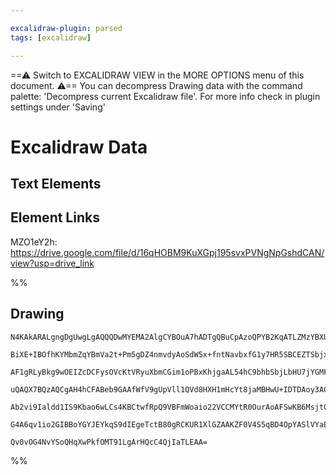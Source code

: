 ```yaml
---

excalidraw-plugin: parsed
tags: [excalidraw]

---
```

==⚠  Switch to EXCALIDRAW VIEW in the MORE OPTIONS menu of this document. ⚠== You can decompress Drawing data with the command palette: 'Decompress current Excalidraw file'. For more info check in plugin settings under 'Saving'



# Excalidraw Data

## Text Elements
## Element Links
MZO1eY2h: https://drive.google.com/file/d/16qHOBM9KuXGpj195svxPVNgNpGshdCAN/view?usp=drive_link

%%
## Drawing
```compressed-json
N4KAkARALgngDgUwgLgAQQQDwMYEMA2AlgCYBOuA7hADTgQBuCpAzoQPYB2KqATLZMzYBXUtiRoIACyhQ4zZAHoFAc0JRJQgEYA6bGwC2CgF7N6hbEcK4OCtptbErHALRY8RMpWdx8Q1TdIEfARcZgRmBShcZQUebQBGeISaOiCEfQQOKGZuAG1wMFAwYogSbggAWQAtAHl4hABNHkkU4shYRHL0zQRiYlxNYNaSzG5nAA4eABZtKamAdgBWHnGA

BiXE+IBOfhKYMbmZqYBmVa2t+Pm5gDZ4nmvdyAoSdW5x+fntNavbxfG1y7HR5SBCEZTSbjxY6LGarcanBZTHh3HjHebA6zKIZoVbA5hQUhsADWCAAwmx8GxSOUAMT1elIYGaXDYInKQlCDjEcmU6kSAnWZhwXCBLLDSAAM0I+HwAGVYNj0IIPOKIPjCSSAOovFpoPgFAQE4kIeUwRVqillYEc8EccI5NDxYFsYXYNT7R2rXEGiDs4RwACSxAdqFy

AF1gRLyBkg9wOEIZcDCFysOVcKtVRyuXbmCGim1oPBxKhjgaAL54hC9bhbSbjLbHU7jYGMFjsLhoObNn2t1icABynDE3B4qwWi0W11WtyTzAAImkoNW0BKCGEmcIuQBRYIZLIh8PAoRwfpL4iQpbjeLXKbxb6rJ0+ogcInlaSyeRKMiERjaZRsNgsQQXQDAUKVggUYgFGvABHAAJGoACEKi2ABpIQAA0AHE4AAK22RZTEwAAFAA1ftlH7OAsOYSR

uQAQX7BQzAQCgAH4hCFABeb9GAAfWfV9gUpVll1QVd8HXH1mHcYt8jaMBHwU+IDTDAoy3ACM6FwOA4HlXAl24fNoEkdJiwgIhwSgYYGEIVjEJZNks25CkqVpCUPM8mzsBEUUoADJd9HlDUyVcvl0DpBAGW83zMn8wKHNZP1ORc3lygFDghRFOKYtIPyAvSAAxaU5QVczlStAoIB8vK4oKoKjS1HUR12arYqyerguNU1zQq89Wpq/LAoAJWEW17Uh

Ab2vi9Ialdd1IS9Kbao6wLCs4KBCtwfRpQ9VBFmWoaio22VCCMYtR0OurAoAFSwKB6Msjt0GCCVrKu1b0n00gHrytgKFM3BzzQeNEyqwbrvSLcuXov6AZCYH0BFQkqA+mb9FhlGbqLcpnJsmTCRlDC3nmLZZlWaEplrY5b2ua5uxKAmKXwBpuFuVYvnmM44TvZE7iBKqjAA/QjJ7AghGLDm/jHad1LR+rRpSnMQwgPHWvZEhTvOkdvRKDXiHlBA4

G4A6qv1io2GIBBoYGYJEYkqS9dIEgeTctB80gRCKUR1XlGZAAKZF0V4S5qBD4OpYASlVYaEGUBMRVxv3cED04w9RXFeDT1Ao4gOXwemrqSTmqB2xDUH8FaqNtoQWOU2djhlFFgtMltsSCQl4FsCIY20A7hBgQ4GvuH750hCgZ9i37/OSjsXCEGwbJZSHuALatm3BjEh2B6qllS8YG6APwZuSg6cq0kX9tVR8/EDGxzoQYTSunzYUT7bXHeCyjAxZ

Qv0vOG4NvYSoQHqXwPkfOMT91LgArHQcC4QjIaTLEAA=
```
%%